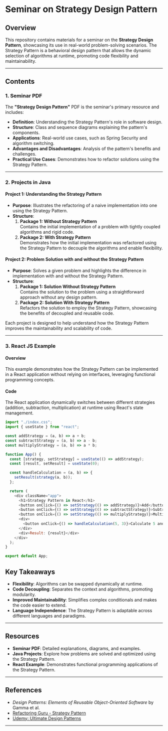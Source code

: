 # Seminar on Strategy Design Pattern

## Overview

This repository contains materials for a seminar on the **Strategy Design Pattern**, showcasing its use in real-world problem-solving scenarios. The Strategy Pattern is a behavioral design pattern that allows the dynamic selection of algorithms at runtime, promoting code flexibility and maintainability.

---

## Contents

### 1. Seminar PDF
The **"Strategy Design Pattern"** PDF is the seminar's primary resource and includes:
- **Definition**: Understanding the Strategy Pattern's role in software design.
- **Structure**: Class and sequence diagrams explaining the pattern's components.
- **Applications**: Real-world use cases, such as Spring Security and algorithm switching.
- **Advantages and Disadvantages**: Analysis of the pattern's benefits and challenges.
- **Practical Use Cases**: Demonstrates how to refactor solutions using the Strategy Pattern.

---

### 2. Projects in Java

#### Project 1: Understanding the Strategy Pattern
- **Purpose**: Illustrates the refactoring of a naive implementation into one using the Strategy Pattern.
- **Structure**:
  1. **Package 1: Without Strategy Pattern**  
     Contains the initial implementation of a problem with tightly coupled algorithms and rigid code.
  2. **Package 2: With Strategy Pattern**  
     Demonstrates how the initial implementation was refactored using the Strategy Pattern to decouple the algorithms and enable flexibility.

#### Project 2: Problem Solution with and without the Strategy Pattern
- **Purpose**: Solves a given problem and highlights the difference in implementation with and without the Strategy Pattern.
- **Structure**:
  1. **Package 1: Solution Without Strategy Pattern**  
     Contains the solution to the problem using a straightforward approach without any design pattern.
  2. **Package 2: Solution With Strategy Pattern**  
     Refactors the solution to employ the Strategy Pattern, showcasing the benefits of decoupled and reusable code.

Each project is designed to help understand how the Strategy Pattern improves the maintainability and scalability of code.

---

### 3. React JS Example

#### Overview
This example demonstrates how the Strategy Pattern can be implemented in a React application without relying on interfaces, leveraging functional programming concepts.

#### Code
The React application dynamically switches between different strategies (addition, subtraction, multiplication) at runtime using React's state management.

```javascript
import "./index.css";
import { useState } from "react";

const addStrategy = (a, b) => a + b;
const subtractStrategy = (a, b) => a - b;
const multiplyStrategy = (a, b) => a * b;

function App() {
  const [strategy, setStrategy] = useState(() => addStrategy);
  const [result, setResult] = useState(0);

  const handleCalculation = (a, b) => {
    setResult(strategy(a, b));
  };

  return (
    <div className="app">
      <h1>Strategy Pattern in React</h1>
      <button onClick={() => setStrategy(() => addStrategy)}>Add</button>
      <button onClick={() => setStrategy(() => subtractStrategy)}>Subtract</button>
      <button onClick={() => setStrategy(() => multiplyStrategy)}>Multiply</button>
      <div>
        <button onClick={() => handleCalculation(5, 3)}>Calculate 5 and 3</button>
      </div>
      <div>Result: {result}</div>
    </div>
  );
}

export default App;
```

## Key Takeaways

- **Flexibility**: Algorithms can be swapped dynamically at runtime.
- **Code Decoupling**: Separates the context and algorithms, promoting modularity.
- **Improved Maintainability**: Simplifies complex conditionals and makes the code easier to extend.
- **Language Independence**: The Strategy Pattern is adaptable across different languages and paradigms.

---

## Resources

- **Seminar PDF**: Detailed explanations, diagrams, and examples.
- **Java Projects**: Explore how problems are solved and optimized using the Strategy Pattern.
- **React Example**: Demonstrates functional programming applications of the Strategy Pattern.

---

## References

- *Design Patterns: Elements of Reusable Object-Oriented Software* by Gamma et al.
- [Refactoring Guru - Strategy Pattern](https://refactoring.guru/design-patterns/strategy)
- [Udemy: Ultimate Design Patterns](https://www.udemy.com/ultimate-design-patterns/)

---

